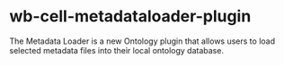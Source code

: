 # wb-cell-metadataloader-plugin
The Metadata Loader is a new Ontology plugin that allows users to load selected metadata files into their local ontology database.
